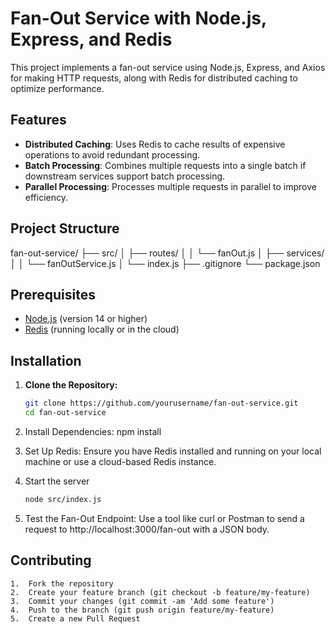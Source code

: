 # Fan-Out Service with Node.js, Express, and Redis

This project implements a fan-out service using Node.js, Express, and Axios for making HTTP requests, along with Redis for distributed caching to optimize performance.

## Features

- **Distributed Caching**: Uses Redis to cache results of expensive operations to avoid redundant processing.
- **Batch Processing**: Combines multiple requests into a single batch if downstream services support batch processing.
- **Parallel Processing**: Processes multiple requests in parallel to improve efficiency.

## Project Structure
fan-out-service/
├── src/
│   ├── routes/
│   │   └── fanOut.js
│   ├── services/
│   │   └── fanOutService.js
│   └── index.js
├── .gitignore
└── package.json


## Prerequisites

- [Node.js](https://nodejs.org/) (version 14 or higher)
- [Redis](https://redis.io/) (running locally or in the cloud)

## Installation

1. **Clone the Repository:**

   ```bash
   git clone https://github.com/yourusername/fan-out-service.git
   cd fan-out-service
   
2. Install Dependencies:
   npm install
   
3. Set Up Redis:
Ensure you have Redis installed and running on your local machine or use a cloud-based Redis instance.

4. Start the server

   ```bash
   node src/index.js

5. Test the Fan-Out Endpoint:
Use a tool like curl or Postman to send a request to http://localhost:3000/fan-out with a JSON body.



## Contributing

	1.	Fork the repository
	2.	Create your feature branch (git checkout -b feature/my-feature)
	3.	Commit your changes (git commit -am 'Add some feature')
	4.	Push to the branch (git push origin feature/my-feature)
	5.	Create a new Pull Request


   

